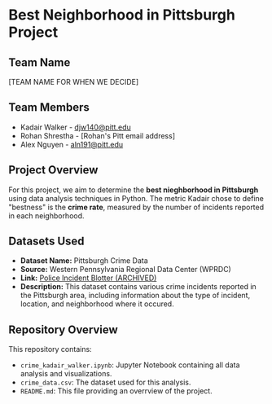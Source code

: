 # Best Neighborhood in Pittsburgh Project

## Team Name
[TEAM NAME FOR WHEN WE DECIDE]

## Team Members
- Kadair Walker - djw140@pitt.edu
- Rohan Shrestha - [Rohan's Pitt email address]
- Alex Nguyen - aln191@pitt.edu

## Project Overview
For this project, we aim to determine the **best nieghborhood in Pittsburgh** using data analysis techniques in Python. The metric Kadair chose to define "bestness" is the **crime rate**, measured by the number of incidents reported in each neighborhood.

## Datasets Used
- **Dataset Name:** Pittsburgh Crime Data
- **Source:** Western Pennsylvania Regional Data Center (WPRDC)
- **Link:** [Police Incident Blotter (ARCHIVED)](https://data.wprdc.org/dataset/uniform-crime-reporting-data)
- **Description:** This dataset contains various crime incidents reported in the Pittsburgh area, including information about the type of incident, location, and neighborhood where it occured.

## Repository Overview
This repository contains:
- `crime_kadair_walker.ipynb`: Jupyter Notebook containing all data analysis and visualizations.
- `crime_data.csv`: The dataset used for this analysis.
- `README.md`: This file providing an overrview of the project.
